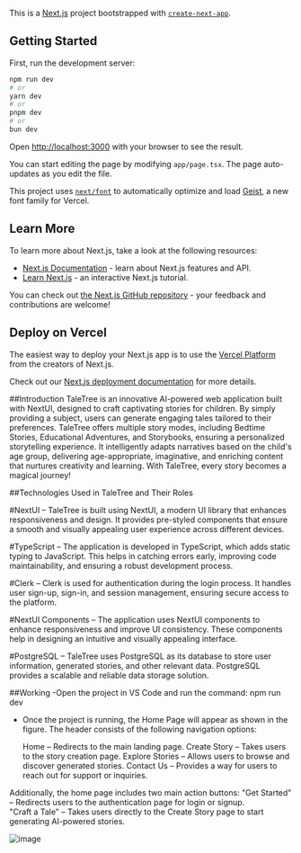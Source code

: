 This is a [Next.js](https://nextjs.org) project bootstrapped with [`create-next-app`](https://nextjs.org/docs/app/api-reference/cli/create-next-app).

## Getting Started

First, run the development server:

```bash
npm run dev
# or
yarn dev
# or
pnpm dev
# or
bun dev
```

Open [http://localhost:3000](http://localhost:3000) with your browser to see the result.

You can start editing the page by modifying `app/page.tsx`. The page auto-updates as you edit the file.

This project uses [`next/font`](https://nextjs.org/docs/app/building-your-application/optimizing/fonts) to automatically optimize and load [Geist](https://vercel.com/font), a new font family for Vercel.

## Learn More

To learn more about Next.js, take a look at the following resources:

- [Next.js Documentation](https://nextjs.org/docs) - learn about Next.js features and API.
- [Learn Next.js](https://nextjs.org/learn) - an interactive Next.js tutorial.

You can check out [the Next.js GitHub repository](https://github.com/vercel/next.js) - your feedback and contributions are welcome!

## Deploy on Vercel

The easiest way to deploy your Next.js app is to use the [Vercel Platform](https://vercel.com/new?utm_medium=default-template&filter=next.js&utm_source=create-next-app&utm_campaign=create-next-app-readme) from the creators of Next.js.

Check out our [Next.js deployment documentation](https://nextjs.org/docs/app/building-your-application/deploying) for more details.


##Introduction
TaleTree is an innovative AI-powered web application built with NextUI, designed to craft captivating stories for children. By simply providing a subject, users can generate engaging tales tailored to their preferences. TaleTree offers multiple story modes, including Bedtime Stories, Educational Adventures, and Storybooks, ensuring a personalized storytelling experience. It intelligently adapts narratives based on the child's age group, delivering age-appropriate, imaginative, and enriching content that nurtures creativity and learning. With TaleTree, every story becomes a magical journey! 


##Technologies Used in TaleTree and Their Roles

#NextUI 
– TaleTree is built using NextUI, a modern UI library that enhances responsiveness and design. It provides pre-styled components that ensure a smooth and visually appealing user experience across different devices.

#TypeScript 
– The application is developed in TypeScript, which adds static typing to JavaScript. This helps in catching errors early, improving code maintainability, and ensuring a robust development process.

#Clerk 
– Clerk is used for authentication during the login process. It handles user sign-up, sign-in, and session management, ensuring secure access to the platform.

#NextUI Components 
– The application uses NextUI components to enhance responsiveness and improve UI consistency. These components help in designing an intuitive and visually appealing interface.

#PostgreSQL 
– TaleTree uses PostgreSQL as its database to store user information, generated stories, and other relevant data. PostgreSQL provides a scalable and reliable data storage solution.


##Working
-Open the project in VS Code and run the command:
        npm run dev

- Once the project is running, the Home Page will appear as shown in the figure. The header consists of the following navigation options:

    Home – Redirects to the main landing page.
    Create Story – Takes users to the story creation page.
    Explore Stories – Allows users to browse and discover generated stories.
    Contact Us – Provides a way for users to reach out for support or inquiries.

Additionally, the home page includes two main action buttons:
    "Get Started" – Redirects users to the authentication page for login or signup.  
    "Craft a Tale" – Takes users directly to the Create Story page to start generating AI-powered stories.

  ![image](https://github.com/user-attachments/assets/4d247e71-784b-455a-b08d-447ededeaa94)

  





